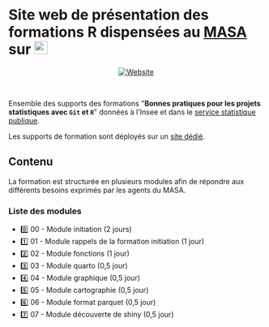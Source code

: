 # Site web de présentation des formations R dispensées au [MASA](https://agreste.agriculture.gouv.fr/agreste-web/) sur <img height="26" width="26" src="https://cdn.simpleicons.org/r/00ccff99" />

<p align="center">
  <a href="https://XXX">
    <img src="https://img.shields.io/badge/Site%20de%20la%20formation-blue?style=for-the-badge&logo=github&logoColor=white" alt="Website"/>
  </a>
</p>


<br>

Ensemble des supports des formations "__Bonnes pratiques pour les projets statistiques avec `Git` et `R`__" données à l'Insee et dans le [service statistique publique](https://www.insee.fr/fr/information/1302192).

Les supports de formation sont déployés sur un [site dédié](https://XXX).

## Contenu

La formation est structurée en plusieurs modules afin de répondre aux différents besoins exprimés par les agents du MASA. 

### Liste des modules

- :zero: 00 - Module initiation (2 jours)
- :one: 01 - Module rappels de la formation initiation (1 jour)
- :two: 02 - Module fonctions (1 jour)
- :three: 03 - Module quarto (0,5 jour)
- :four: 04 - Module graphique (0,5 jour)
- :five: 05 - Module cartographie (0,5 jour)
- :six: 06 - Module format parquet (0,5 jour)
- :seven: 07 - Module découverte de shiny (0,5 jour)

